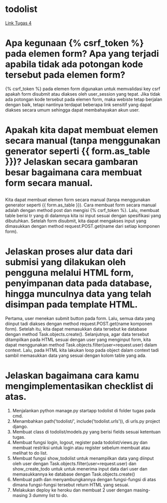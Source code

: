 # todolist
[Link Tugas 4](https://shannon-tugas2-pbp.herokuapp.com/todolist/)

# Apa kegunaan {% csrf_token %} pada elemen form? Apa yang terjadi apabila tidak ada potongan kode tersebut pada elemen form?
{% csrf_token %} pada elemen form digunakan untuk memvalidasi key csrf apakah form disubmit atau diakses oleh user_session yang tepat. Jika tidak ada potongan kode tersebut pada elemen form, maka webiste tetap berjalan dengan baik, tetapi nantinya terdapat beberapa link sensitif yang dapat diakses secara umum sehingga dapat membahayakan akun user.

# Apakah kita dapat membuat elemen <form> secara manual (tanpa menggunakan generator seperti {{ form.as_table }})? Jelaskan secara gambaran besar bagaimana cara membuat form secara manual.
Kita dapat membuat elemen form secara manual (tanpa menggunakan generator seperti {{ form.as_table }}). Cara membuat form secara manual adalah dengan method post dan mengisi {% csrf_token %}. Lalu, membuat table berisi tr yang di dalamnya kita isi input sesuai dengan spesifikasi yang dibutuhkan. Setelah form disubmit, kita dapat mengakses input yang dimasukkan dengan method request.POST.get(name dari setiap komponen form).

# Jelaskan proses alur data dari submisi yang dilakukan oleh pengguna melalui HTML form, penyimpanan data pada database, hingga munculnya data yang telah disimpan pada template HTML.
Pertama, user menekan submit button pada form. Lalu, semua data yang diinput tadi diakses dengan method request.POST.get(name komponen form). Setelah itu, kita dapat memasukkan data tersebut ke database dengan method Task.objects.create(). Selanjutnya, agar data tersebut ditampilkan pada HTML sesuai dengan user yang menginput form, kita dapat menggunakan method Task.objects.filter(user=request.user) dalam context. Lalu, pada HTML kita lakukan loop pada object dalam context tadi sambil memasukkan data yang sesuai dengan kolom table yang ada.

# Jelaskan bagaimana cara kamu mengimplementasikan checklist di atas.
1. Menjalankan python manage.py startapp todolist di folder tugas pada cmd.
2. Menambahkan path('todolist/', include('todolist.urls')), di urls.py project django.
3. Membuat class di todolist/models.py yang berisi fields sesuai ketentuan tugas.
4. Membuat fungsi login, logout, register pada todolist/views.py dan membuat restriksi untuk login atau register sebelum membuat atau melihat to do list.
5. Membuat fungsi show_todolist untuk menampilkan data yang diinput oleh user dengan Task.objects.filter(user=request.user) dan show_create_todo untuk untuk menerima input data dari user dan memasukkannya ke database dengan Task.objects.create()
6. Membuat path dan menyambungkannya dengan fungsi-fungsi di atas dimana fungsi-fungsi tersebut return HTML yang sesuai.
7. Melakukan deploy ke heroku dan membuat 2 user dengan masing-masing 3 dummy list to do.